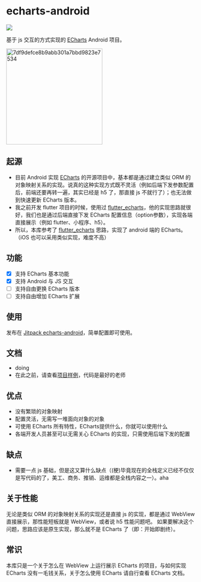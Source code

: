 # echarts-android
[![](https://jitpack.io/v/mcxinyu/echarts-android.svg)](https://jitpack.io/#mcxinyu/echarts-android)

基于 js 交互的方式实现的 [ECharts](https://github.com/apache/echarts) Android 项目。

<img src="https://user-images.githubusercontent.com/9566116/160066496-52f45a12-1009-498c-b0a0-1f655ce39d90.jpg" width="256"  alt="7df9defce8b9abb301a7bbd9823e7534"/>

## 起源
- 目前 Android 实现 [ECharts](https://github.com/apache/echarts) 的开源项目中，基本都是通过建立类似 ORM 的对象映射关系的实现。说真的这种实现方式既不灵活（例如后端下发参数配置后，前端还要再转一遍，其实已经是 h5 了，那直接 js 不就行了）；也无法做到快速更新 ECharts 版本。
- 我之前开发 flutter 项目的时候，使用过 [flutter_echarts](https://github.com/entronad/flutter_echarts)，他的实现思路就很好，我们也是通过后端直接下发 ECharts 配置信息（option参数），实现各端直接展示（例如 flutter、小程序、h5）。
- 所以，本库参考了 [flutter_echarts](https://github.com/entronad/flutter_echarts) 思路，实现了 android 端的 ECharts。（iOS 也可以采用类似实现，难度不高）

## 功能
- [x] 支持 ECharts 基本功能
- [x] 支持 Android 与 JS 交互
- [ ] 支持自由更换 ECharts 版本
- [ ] 支持自由增加 ECharts 扩展

## 使用
发布在 [Jitpack echarts-android](https://jitpack.io/#mcxinyu/echarts-android)，简单配置即可使用。

## 文档
- doing
- 在此之前，请查看[项目样例](/app/src/main/java/com/mcxinyu/echartsandroid/sample/MainActivity.kt)，代码是最好的老师

## 优点
- 没有繁琐的对象映射
- 配置灵活，无需写一堆面向对象的对象
- 可使用 ECharts 所有特性，ECharts提供什么，你就可以使用什么
- 各端开发人员甚至可以无需关心 ECharts 的实现，只需使用后端下发的配置

## 缺点
- 需要一点 js 基础，但是这又算什么缺点（(梗)毕竟现在的全栈定义已经不仅仅是写代码的了，美工、商务、推销、运维都是全栈内容之一）。aha

## 关于性能
无论是类似 ORM 的对象映射关系的实现还是直接 js 的实现，都是通过 WebView 直接展示，那性能短板就是 WebView，或者说 h5 性能问题吧。
如果要解决这个问题，思路应该是原生实现，那么就不是 ECharts 了（即：开始即剧终）。

## 常识
本库只是一个关于怎么在 WebView 上运行展示 ECharts 的项目，与如何实现 ECharts 没有一毛钱关系，关于怎么使用 ECharts 请自行查看 ECharts 文档。
